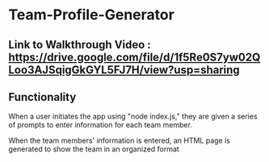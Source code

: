 # Team-Profile-Generator

## Link to Walkthrough Video : https://drive.google.com/file/d/1f5Re0S7yw02QLoo3AJSqigGkGYL5FJ7H/view?usp=sharing

## Functionality

When a user initiates the app using "node index.js," they are given a series of prompts to enter information for each team member. 

When the team members' information is entered, an HTML page is generated to show the team in an organized format